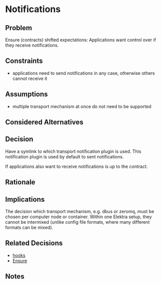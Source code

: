 # Notifications

## Problem

Ensure (contracts) shifted expectations:
Applications want control over if they receive notifications.

## Constraints

- applications need to send notifications in any case, otherwise others cannot receive it

## Assumptions

- multiple transport mechanism at once do not need to be supported

## Considered Alternatives

## Decision

Have a symlink to which transport notification plugin is used.
This notification plugin is used by default to sent notifications.

If applications also want to receive notifications is up to the contract.

## Rationale

## Implications

The decision which transport mechanism, e.g. dbus or zeromq, must be
chosen per computer node or container. Within one Elektra setup,
they cannot be intermixed (unlike config file formats, where many
different formats can be mixed).

## Related Decisions

- [hooks](../4_partially_implemented/hooks.md)
- [Ensure](../5_implemented/ensure.md)

## Notes
